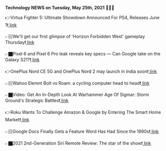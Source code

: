 <b>Technology NEWS on Tuesday, May 25th, 2021</b> 📡📡📡 

👉Virtua Fighter 5: Ultimate Showdown Announced For PS4, Releases June 1❗️<a href='https://techblock.club/?p=12103'> link</a>

👉🏽We'll get our first glimpse of 'Horizon Forbidden West' gameplay Thursday❗️<a href='https://techblock.club/?p=12105'> link</a>

👉🏿Pixel 6 and Pixel 6 Pro leak reveals key specs — Can Google take on the Galaxy S21?❗️<a href='https://techblock.club/?p=12107'> link</a>

👉OnePlus Nord CE 5G and OnePlus Nord 2 may launch in India soon❗️<a href='https://techblock.club/?p=12109'> link</a>

👉🏽Wahoo Elemnt Bolt vs Roam: a cycling computer head to head❗️<a href='https://techblock.club/?p=12111'> link</a>

👉🏿Video: Get An In-Depth Look At Warhammer Age Of Sigmar: Storm Ground's Strategic Battles❗️<a href='https://techblock.club/?p=12113'> link</a>

👉Roku Wants To Challenge Amazon & Google by Entering The Smart Home Market❗️<a href='https://techblock.club/?p=12115'> link</a>

👉🏽Google Docs Finally Gets a Feature Word Has Had Since the 1990s❗️<a href='https://techblock.club/?p=12117'> link</a>

👉🏿2021 2nd-Generation Siri Remote Review: The star of the show❗️<a href='https://techblock.club/?p=12119'> link</a>

